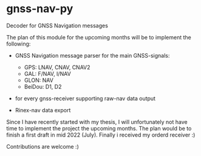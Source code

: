 # gnss-nav-py
Decoder for GNSS Navigation messages

The plan of this module for the upcoming months will be to implement the following:

- GNSS Navigation message parser for the main GNSS-signals:
  - GPS: LNAV, CNAV, CNAV2
  - GAL: F/NAV, I/NAV
  - GLON: NAV
  - BeiDou: D1, D2

- for every gnss-receiver supporting raw-nav data output
- Rinex-nav data export 

Since I have recently started with my thesis, I will unfortunately not have time to implement the project the upcoming months. The plan would be to finish a first draft in mid 2022 (July).
Finally i received my orderd receiver :)


Contributions are welcome :)
